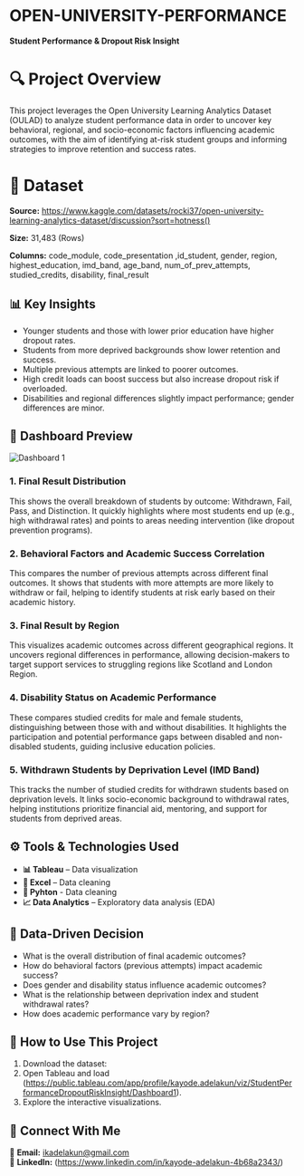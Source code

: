 # OPEN-UNIVERSITY-PERFORMANCE #
**Student Performance &amp; Dropout Risk Insight** 

# 🔍 Project Overview
This project leverages the Open University Learning Analytics Dataset (OULAD) to analyze student performance data in order to uncover key behavioral, regional, and socio-economic factors influencing academic outcomes, with the aim of identifying at-risk student groups and informing strategies to improve retention and success rates. 

# 📂 Dataset
**Source:** https://www.kaggle.com/datasets/rocki37/open-university-learning-analytics-dataset/discussion?sort=hotness()

**Size:** 31,483 (Rows)

**Columns:** code_module, code_presentation	,id_student,	gender, region, highest_education, imd_band, age_band, num_of_prev_attempts, studied_credits, disability, final_result


## **📊 Key Insights**
- Younger students and those with lower prior education have higher dropout rates.
- Students from more deprived backgrounds show lower retention and success.
- Multiple previous attempts are linked to poorer outcomes.
- High credit loads can boost success but also increase dropout risk if overloaded.
- Disabilities and regional differences slightly impact performance; gender differences are minor.

## **📸 Dashboard Preview**
![Dashboard 1](https://github.com/user-attachments/assets/b6d81179-6d78-4d05-9a93-cf835a9d68f7)

### **1.  Final Result Distribution**
This shows the overall breakdown of students by outcome: Withdrawn, Fail, Pass, and Distinction.
It quickly highlights where most students end up (e.g., high withdrawal rates) and points to areas needing intervention (like dropout prevention programs).
### 2. **Behavioral Factors and Academic Success Correlation**
This compares the number of previous attempts across different final outcomes.
It shows that students with more attempts are more likely to withdraw or fail, helping to identify students at risk early based on their academic history.
### 3. **Final Result by Region**
This visualizes academic outcomes across different geographical regions.
It uncovers regional differences in performance, allowing decision-makers to target support services to struggling regions like Scotland and London Region.
### 4. **Disability Status on Academic Performance**
These compares studied credits for male and female students, distinguishing between those with and without disabilities.
It highlights the participation and potential performance gaps between disabled and non-disabled students, guiding inclusive education policies.
### 5. **Withdrawn Students by Deprivation Level (IMD Band)**
This tracks the number of studied credits for withdrawn students based on deprivation levels.
It links socio-economic background to withdrawal rates, helping institutions prioritize financial aid, mentoring, and support for students from deprived areas.
## **⚙️ Tools & Technologies Used**
- **📊 Tableau** – Data visualization  
- **📝 Excel** – Data cleaning
- **🐍 Pyhton** - Data cleaning
- **📈 Data Analytics** – Exploratory data analysis  (EDA)
## **📢 Data-Driven Decision**
- What is the overall distribution of final academic outcomes?
- How do behavioral factors (previous attempts) impact academic success?
- Does gender and disability status influence academic outcomes?
- What is the relationship between deprivation index and student withdrawal rates?
- How does academic performance vary by region?

## **📂 How to Use This Project**
1. Download the dataset: 
2. Open Tableau and load (https://public.tableau.com/app/profile/kayode.adelakun/viz/StudentPerformanceDropoutRiskInsight/Dashboard1). 
3. Explore the interactive visualizations.

## **📩 Connect With Me**
📧 **Email:** ikadelakun@gmail.com  
🔗 **LinkedIn:** (https://www.linkedin.com/in/kayode-adelakun-4b68a2343/)
